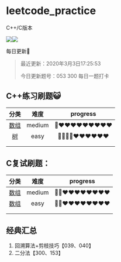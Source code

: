 # leetcode_practice
C++/C版本

[![](https://img.shields.io/badge/-leetcode-brightgreen)](点击超链接)![](https://img.shields.io/badge/-c%2B%2B-red)

每日更新:angel:

> 最近更新：2020年3月3日17:25:53
>
> 今日更新题号：053  300  每日一题打卡

## C++练习刷题:smiley_cat: 

|      分类      |  难度  |  progress  |
| :------------: | :----: | :--------: |
| [数组](./数组) | medium | 💙❤️❤️❤️❤️❤️❤️❤️❤️❤️ |
|   [树](./树)   |  easy  | 💙💙💙💙❤️❤️❤️❤️❤️❤️ |
|                |        |            |
|                |        |            |

## C复试刷题：

|       分类        |  难度  |  progress  |
| :---------------: | :----: | :--------: |
| [数组](./C复试题) | medium | 💙💙❤️❤️❤️❤️❤️❤️❤️❤️ |
| [数组](./C复试题) |  easy  | 💙💙❤️❤️❤️❤️❤️❤️❤️❤️ |
|                   |        |            |
|                   |        |            |



## 经典汇总

1. 回溯算法+剪枝技巧【039、040】
2. 二分法【300、153】